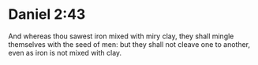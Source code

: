 # Daniel 2:43

And whereas thou sawest iron mixed with miry clay, they shall mingle themselves with the seed of men: but they shall not cleave one to another, even as iron is not mixed with clay.